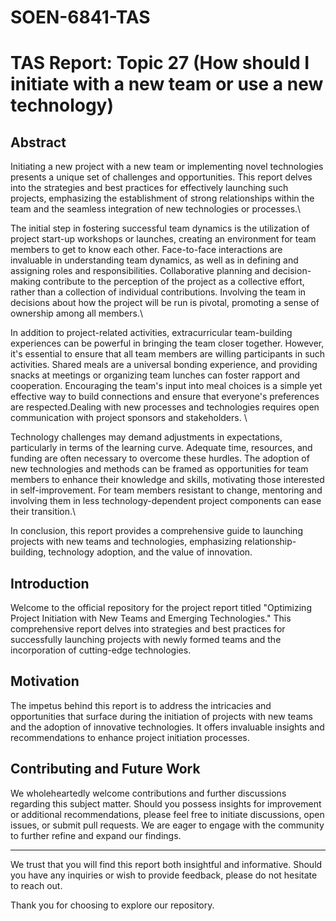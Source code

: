 # SOEN-6841-TAS
# TAS Report: Topic 27 (How should I initiate with a new team or use a new technology)
## Abstract
Initiating a new project with a new team or implementing novel technologies presents a unique set of challenges and opportunities. This report delves into the strategies and best practices for effectively launching such projects, emphasizing the establishment of strong relationships within the team and the seamless integration of new technologies or processes.\\

The initial step in fostering successful team dynamics is the utilization of project start-up workshops or launches, creating an environment for team members to get to know each other. Face-to-face interactions are invaluable in understanding team dynamics, as well as in defining and assigning roles and responsibilities. Collaborative planning and decision-making contribute to the perception of the project as a collective effort, rather than a collection of individual contributions. Involving the team in decisions about how the project will be run is pivotal, promoting a sense of ownership among all members.\\

In addition to project-related activities, extracurricular team-building experiences can be powerful in bringing the team closer together. However, it's essential to ensure that all team members are willing participants in such activities. Shared meals are a universal bonding experience, and providing snacks at meetings or organizing team lunches can foster rapport and cooperation. Encouraging the team's input into meal choices is a simple yet effective way to build connections and ensure that everyone's preferences are respected.Dealing with new processes and technologies requires open communication with project sponsors and stakeholders. \\

Technology challenges may demand adjustments in expectations, particularly in terms of the learning curve. Adequate time, resources, and funding are often necessary to overcome these hurdles. The adoption of new technologies and methods can be framed as opportunities for team members to enhance their knowledge and skills, motivating those interested in self-improvement. For team members resistant to change, mentoring and involving them in less technology-dependent project components can ease their transition.\\

In conclusion, this report provides a comprehensive guide to launching projects with new teams and technologies, emphasizing relationship-building, technology adoption, and the value of innovation.

## Introduction

Welcome to the official repository for the project report titled "Optimizing Project Initiation with New Teams and Emerging Technologies." This comprehensive report delves into strategies and best practices for successfully launching projects with newly formed teams and the incorporation of cutting-edge technologies.

## Motivation

The impetus behind this report is to address the intricacies and opportunities that surface during the initiation of projects with new teams and the adoption of innovative technologies. It offers invaluable insights and recommendations to enhance project initiation processes.

## Contributing and Future Work

We wholeheartedly welcome contributions and further discussions regarding this subject matter. Should you possess insights for improvement or additional recommendations, please feel free to initiate discussions, open issues, or submit pull requests. We are eager to engage with the community to further refine and expand our findings.

---

We trust that you will find this report both insightful and informative. Should you have any inquiries or wish to provide feedback, please do not hesitate to reach out.

Thank you for choosing to explore our repository.
